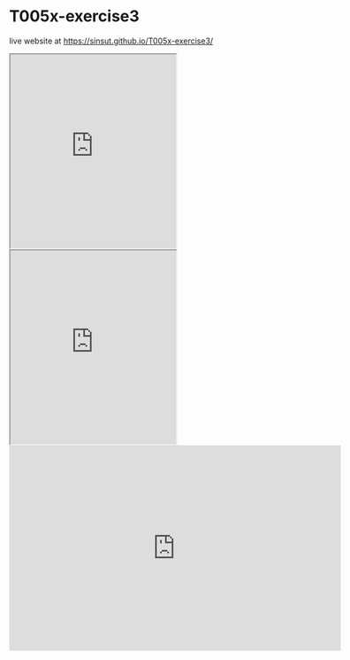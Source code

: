 # T005x-exercise3

live website at
 https://sinsut.github.io/T005x-exercise3/
 
<iframe src="https://sinsut.github.io/leaflet-map-simple-1/" width=”90%” height=350></iframe> 

<iframe src="https://sinsut.github.io/highcharts-scatter-csv/" width=”90%” height=350></iframe>
<iframe width="600" height="371" seamless frameborder="0" scrolling="no" src="https://docs.google.com/spreadsheets/d/1LCROx_jn9zVxTaKLi2YcgR0LDVIp1qyDwNwaKWDxZE8/pubchart?oid=481245291&format=interactive"></iframe>
